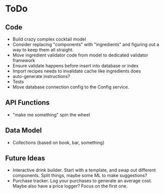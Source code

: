 ToDo
====

Code
----
* Build crazy complex cocktail model
* Consider replacing "components" with "ingredients" and figuring out a way to keep them all straight.
* Move ingredient validator code from model to dedicated validator framework
* Ensure validate happens before insert into database or index
* Import recipes needs to invalidate cache like ingredients does
* auto-generate instructions?
* Tests
* Move database connection config to the Config service.

API Functions
-------------
* "make me something" spin the wheel

Data Model
----------
* Collections (based on book, bar, something)

Future Ideas
------------
* Interactive drink builder. Start with a template, and swap out different
  components. Split things, maybe some ML to make suggestions?
* Purchase tracker. Log your purchases to generate an average cost. Maybe
  also have a price logger? Focus on the first one.